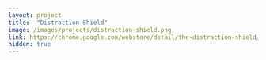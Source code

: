 ```yaml
---
layout: project
title:  "Distraction Shield"
image: /images/projects/distraction-shield.png
link: https://chrome.google.com/webstore/detail/the-distraction-shield/amfblmhlmfdgfmhbabmogollefabdgjd
hidden: true
---
```

